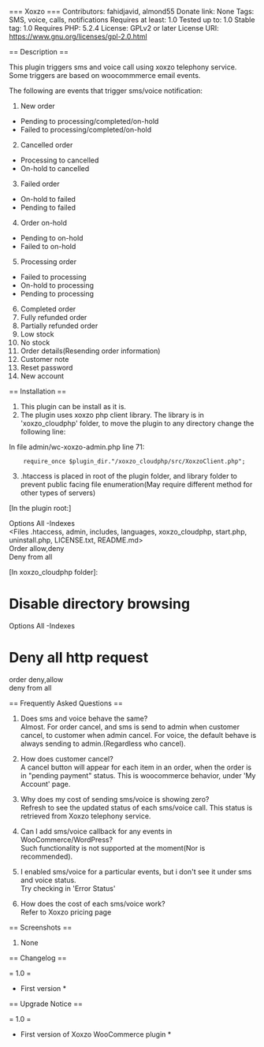 === Xoxzo ===
Contributors: fahidjavid, almond55
Donate link: None
Tags: SMS, voice, calls, notifications
Requires at least: 1.0
Tested up to: 1.0
Stable tag: 1.0
Requires PHP: 5.2.4
License: GPLv2 or later
License URI: https://www.gnu.org/licenses/gpl-2.0.html

==  Description == 

This plugin triggers sms and voice call using xoxzo telephony service.  
Some triggers are based on woocommmerce email events.

The following are events that trigger sms/voice notification:

1. New order   
 - Pending to processing/completed/on-hold 
 - Failed to processing/completed/on-hold 
2. Cancelled order
 - Processing to cancelled
 - On-hold to cancelled
3. Failed order
 - On-hold to failed
 - Pending to failed
4. Order on-hold
 - Pending to on-hold
 - Failed to on-hold
5. Processing order
 - Failed to processing
 - On-hold to processing
 - Pending to processing
6. Completed order
7. Fully refunded order
8. Partially refunded order
9. Low stock
10. No stock
11. Order details(Resending order information)
12. Customer note
13. Reset password
14. New account

== Installation ==
1. This plugin can be install as it is.
2. The plugin uses xoxzo php client library. The library is in 'xoxzo_cloudphp' folder, to move the plugin to any directory change the following line:

 In file admin/wc-xoxzo-admin.php line 71:

        require_once $plugin_dir."/xoxzo_cloudphp/src/XoxzoClient.php";


3. .htaccess is placed in root of the plugin folder, and library folder to prevent public facing file enumeration(May require different method for other types of servers)

 [In the plugin root:]

 Options All -Indexes   
 <Files .htaccess, admin, includes, languages, xoxzo_cloudphp, start.php, uninstall.php, LICENSE.txt, README.md>   
   Order allow,deny   
   Deny from all  
 </Files>

 [In xoxzo_cloudphp folder]:

 # Disable directory browsing   
 Options All -Indexes   
 # Deny all http request   
 order deny,allow   
 deny from all

== Frequently Asked Questions ==

1. Does sms and voice behave the same?  
    Almost. For order cancel, and sms is send to admin when customer cancel, to customer when admin cancel. For voice, the default behave is always sending to admin.(Regardless who cancel).

2. How does customer cancel?  
    A cancel button will appear for each item in an order, when the order is in "pending payment" status. This is woocommerce behavior, under 'My Account' page.

3. Why does my cost of sending sms/voice is showing zero?  
    Refresh to see the updated status of each sms/voice call. This status is retrieved from Xoxzo telephony service.

4. Can I add sms/voice callback for any events in WooCommerce/WordPress?  
    Such functionality is not supported at the moment(Nor is recommended).

5. I enabled sms/voice for a particular events, but i don't see it under sms and voice status.  
    Try checking in 'Error Status' 

6. How does the cost of each sms/voice work?  
    Refer to Xoxzo pricing page

 == Screenshots ==

1. None 

== Changelog ==

= 1.0 =   
* First version *

== Upgrade Notice ==

= 1.0 =
* First version of Xoxzo WooCommerce plugin *

